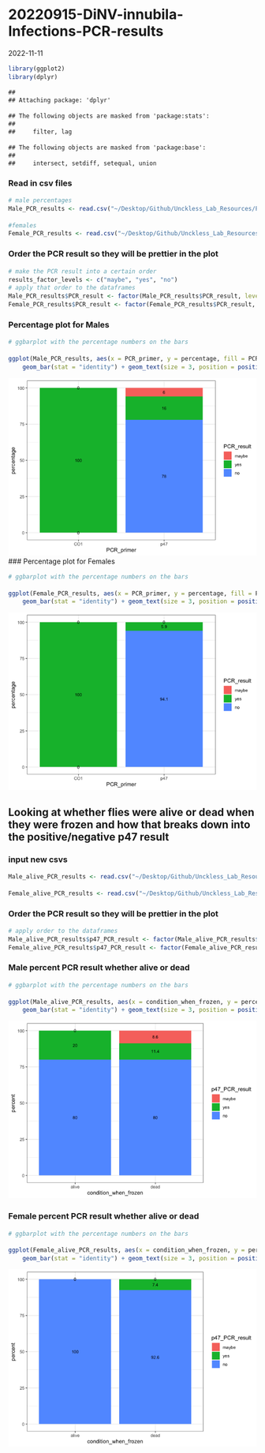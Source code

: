 20220915-DiNV-innubila-Infections-PCR-results
================
2022-11-11

``` r
library(ggplot2)
library(dplyr)
```

    ## 
    ## Attaching package: 'dplyr'

    ## The following objects are masked from 'package:stats':
    ## 
    ##     filter, lag

    ## The following objects are masked from 'package:base':
    ## 
    ##     intersect, setdiff, setequal, union

### Read in csv files

``` r
# male percentages
Male_PCR_results <- read.csv("~/Desktop/Github/Unckless_Lab_Resources/PCR_analysis/20220915-DiNV-infections/Extraction_spreadsheet_for_20220915_infections_M_percentages_for_R.csv")

#females 
Female_PCR_results <- read.csv("~/Desktop/Github/Unckless_Lab_Resources/PCR_analysis/20220915-DiNV-infections/Extraction_spreadsheet_for_20220915_infections_F_percentage_for_R.csv")
```

### Order the PCR result so they will be prettier in the plot

``` r
# make the PCR result into a certain order
results_factor_levels <- c("maybe", "yes", "no")
# apply that order to the dataframes
Male_PCR_results$PCR_result <- factor(Male_PCR_results$PCR_result, levels=results_factor_levels)
Female_PCR_results$PCR_result <- factor(Female_PCR_results$PCR_result, levels=results_factor_levels)
```

### Percentage plot for Males

``` r
# ggbarplot with the percentage numbers on the bars 

ggplot(Male_PCR_results, aes(x = PCR_primer, y = percentage, fill = PCR_result, label = percentage)) +
    geom_bar(stat = "identity") + geom_text(size = 3, position = position_stack(vjust = 0.5)) + theme_bw()
```

![](20220915-DiNV-PCR-analysis_files/figure-gfm/unnamed-chunk-4-1.png)<!-- -->
\### Percentage plot for Females

``` r
# ggbarplot with the percentage numbers on the bars 

ggplot(Female_PCR_results, aes(x = PCR_primer, y = percentage, fill = PCR_result, label = percentage)) +
    geom_bar(stat = "identity") + geom_text(size = 3, position = position_stack(vjust = 0.5)) + theme_bw()
```

![](20220915-DiNV-PCR-analysis_files/figure-gfm/unnamed-chunk-5-1.png)<!-- -->

## Looking at whether flies were alive or dead when they were frozen and how that breaks down into the positive/negative p47 result

### input new csvs

``` r
Male_alive_PCR_results <- read.csv("~/Desktop/Github/Unckless_Lab_Resources/PCR_analysis/20220915-DiNV-infections/Extraction_spreadsheet_for_20220915_infections_M_percent_alive_R.csv")

Female_alive_PCR_results <- read.csv("~/Desktop/Github/Unckless_Lab_Resources/PCR_analysis/20220915-DiNV-infections/Extraction_spreadsheet_for_20220915_infections_F_percent_alive_R.csv")
```

### Order the PCR result so they will be prettier in the plot

``` r
# apply order to the dataframes
Male_alive_PCR_results$p47_PCR_result <- factor(Male_alive_PCR_results$p47_PCR_result, levels=results_factor_levels)
Female_alive_PCR_results$p47_PCR_result <- factor(Female_alive_PCR_results$p47_PCR_result, levels=results_factor_levels)
```

### Male percent PCR result whether alive or dead

``` r
# ggbarplot with the percentage numbers on the bars 

ggplot(Male_alive_PCR_results, aes(x = condition_when_frozen, y = percent, fill = p47_PCR_result, label = percent)) +
    geom_bar(stat = "identity") + geom_text(size = 3, position = position_stack(vjust = 0.5)) + theme_bw()
```

![](20220915-DiNV-PCR-analysis_files/figure-gfm/unnamed-chunk-8-1.png)<!-- -->

### Female percent PCR result whether alive or dead

``` r
# ggbarplot with the percentage numbers on the bars 

ggplot(Female_alive_PCR_results, aes(x = condition_when_frozen, y = percent, fill = p47_PCR_result, label = percent)) +
    geom_bar(stat = "identity") + geom_text(size = 3, position = position_stack(vjust = 0.5)) + theme_bw()
```

![](20220915-DiNV-PCR-analysis_files/figure-gfm/unnamed-chunk-9-1.png)<!-- -->
